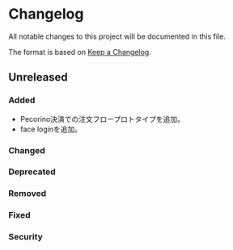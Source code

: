 # Changelog
All notable changes to this project will be documented in this file.

The format is based on [Keep a Changelog](http://keepachangelog.com/).

## Unreleased
### Added
- Pecorino決済での注文フロープロトタイプを追加。
- face loginを追加。

### Changed

### Deprecated

### Removed

### Fixed

### Security
